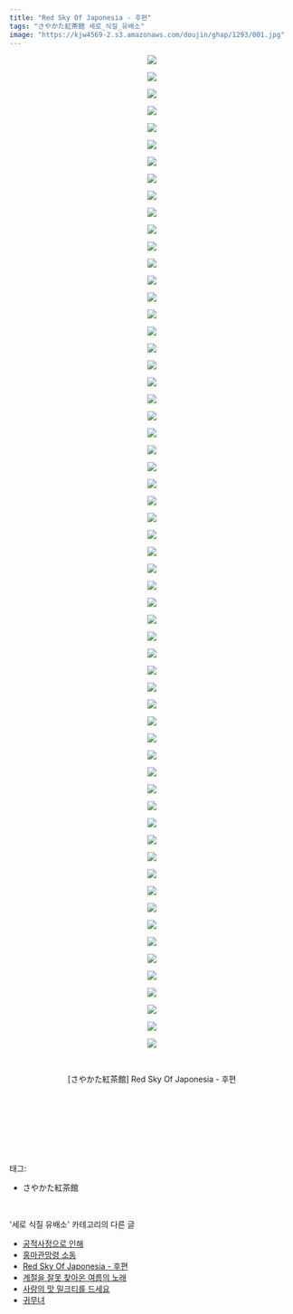 ```yaml
---
title: "Red Sky Of Japonesia - 후편"
tags: "さやかた紅茶館 세로_식질_유배소"
image: "https://kjw4569-2.s3.amazonaws.com/doujin/ghap/1293/001.jpg"
---
```

<div class="article">
<p style="text-align: center; clear: none; float: none;"><img src="{{ site.imgserver9 }}/ghap/1293/001.jpg"/></p>
<p style="text-align: center; clear: none; float: none;"><img src="{{ site.imgserver9 }}/ghap/1293/002.jpg"/></p>
<p style="text-align: center; clear: none; float: none;"><img src="{{ site.imgserver9 }}/ghap/1293/003.jpg"/></p>
<p style="text-align: center; clear: none; float: none;"><img src="{{ site.imgserver9 }}/ghap/1293/004.jpg"/></p>
<p style="text-align: center; clear: none; float: none;"><img src="{{ site.imgserver9 }}/ghap/1293/005.jpg"/></p>
<p style="text-align: center; clear: none; float: none;"><img src="{{ site.imgserver9 }}/ghap/1293/006.jpg"/></p>
<p style="text-align: center; clear: none; float: none;"><img src="{{ site.imgserver9 }}/ghap/1293/007.jpg"/></p>
<p style="text-align: center; clear: none; float: none;"><img src="{{ site.imgserver9 }}/ghap/1293/008.jpg"/></p>
<p style="text-align: center; clear: none; float: none;"><img src="{{ site.imgserver9 }}/ghap/1293/009.jpg"/></p>
<p style="text-align: center; clear: none; float: none;"><img src="{{ site.imgserver9 }}/ghap/1293/010.jpg"/></p>
<p style="text-align: center; clear: none; float: none;"><img src="{{ site.imgserver9 }}/ghap/1293/011.jpg"/></p>
<p style="text-align: center; clear: none; float: none;"><img src="{{ site.imgserver9 }}/ghap/1293/012.jpg"/></p>
<p style="text-align: center; clear: none; float: none;"><img src="{{ site.imgserver9 }}/ghap/1293/013.jpg"/></p>
<p style="text-align: center; clear: none; float: none;"><img src="{{ site.imgserver9 }}/ghap/1293/014.jpg"/></p>
<p style="text-align: center; clear: none; float: none;"><img src="{{ site.imgserver9 }}/ghap/1293/015.jpg"/></p>
<p style="text-align: center; clear: none; float: none;"><img src="{{ site.imgserver9 }}/ghap/1293/016.jpg"/></p>
<p style="text-align: center; clear: none; float: none;"><img src="{{ site.imgserver9 }}/ghap/1293/017.jpg"/></p>
<p style="text-align: center; clear: none; float: none;"><img src="{{ site.imgserver9 }}/ghap/1293/018.jpg"/></p>
<p style="text-align: center; clear: none; float: none;"><img src="{{ site.imgserver9 }}/ghap/1293/019.jpg"/></p>
<p style="text-align: center; clear: none; float: none;"><img src="{{ site.imgserver9 }}/ghap/1293/020.jpg"/></p>
<p style="text-align: center; clear: none; float: none;"><img src="{{ site.imgserver9 }}/ghap/1293/021.jpg"/></p>
<p style="text-align: center; clear: none; float: none;"><img src="{{ site.imgserver9 }}/ghap/1293/022.jpg"/></p>
<p style="text-align: center; clear: none; float: none;"><img src="{{ site.imgserver9 }}/ghap/1293/023.jpg"/></p>
<p style="text-align: center; clear: none; float: none;"><img src="{{ site.imgserver9 }}/ghap/1293/024.jpg"/></p>
<p style="text-align: center; clear: none; float: none;"><img src="{{ site.imgserver9 }}/ghap/1293/025.jpg"/></p>
<p style="text-align: center; clear: none; float: none;"><img src="{{ site.imgserver9 }}/ghap/1293/026.jpg"/></p>
<p style="text-align: center; clear: none; float: none;"><img src="{{ site.imgserver9 }}/ghap/1293/027.jpg"/></p>
<p style="text-align: center; clear: none; float: none;"><img src="{{ site.imgserver9 }}/ghap/1293/028.jpg"/></p>
<p style="text-align: center; clear: none; float: none;"><img src="{{ site.imgserver9 }}/ghap/1293/029.jpg"/></p>
<p style="text-align: center; clear: none; float: none;"><img src="{{ site.imgserver9 }}/ghap/1293/030.jpg"/></p>
<p style="text-align: center; clear: none; float: none;"><img src="{{ site.imgserver9 }}/ghap/1293/031.jpg"/></p>
<p style="text-align: center; clear: none; float: none;"><img src="{{ site.imgserver9 }}/ghap/1293/032.jpg"/></p>
<p style="text-align: center; clear: none; float: none;"><img src="{{ site.imgserver9 }}/ghap/1293/033.jpg"/></p>
<p style="text-align: center; clear: none; float: none;"><img src="{{ site.imgserver9 }}/ghap/1293/034.jpg"/></p>
<p style="text-align: center; clear: none; float: none;"><img src="{{ site.imgserver9 }}/ghap/1293/035.jpg"/></p>
<p style="text-align: center; clear: none; float: none;"><img src="{{ site.imgserver9 }}/ghap/1293/036.jpg"/></p>
<p style="text-align: center; clear: none; float: none;"><img src="{{ site.imgserver9 }}/ghap/1293/037.jpg"/></p>
<p style="text-align: center; clear: none; float: none;"><img src="{{ site.imgserver9 }}/ghap/1293/038.jpg"/></p>
<p style="text-align: center; clear: none; float: none;"><img src="{{ site.imgserver9 }}/ghap/1293/039.jpg"/></p>
<p style="text-align: center; clear: none; float: none;"><img src="{{ site.imgserver9 }}/ghap/1293/040.jpg"/></p>
<p style="text-align: center; clear: none; float: none;"><img src="{{ site.imgserver9 }}/ghap/1293/041.jpg"/></p>
<p style="text-align: center; clear: none; float: none;"><img src="{{ site.imgserver9 }}/ghap/1293/042.jpg"/></p>
<p style="text-align: center; clear: none; float: none;"><img src="{{ site.imgserver9 }}/ghap/1293/043.jpg"/></p>
<p style="text-align: center; clear: none; float: none;"><img src="{{ site.imgserver9 }}/ghap/1293/044.jpg"/></p>
<p style="text-align: center; clear: none; float: none;"><img src="{{ site.imgserver9 }}/ghap/1293/045.jpg"/></p>
<p style="text-align: center; clear: none; float: none;"><img src="{{ site.imgserver9 }}/ghap/1293/046.jpg"/></p>
<p style="text-align: center; clear: none; float: none;"><img src="{{ site.imgserver9 }}/ghap/1293/047.jpg"/></p>
<p style="text-align: center; clear: none; float: none;"><img src="{{ site.imgserver9 }}/ghap/1293/048.jpg"/></p>
<p style="text-align: center; clear: none; float: none;"><img src="{{ site.imgserver9 }}/ghap/1293/049.jpg"/></p>
<p style="text-align: center; clear: none; float: none;"><img src="{{ site.imgserver9 }}/ghap/1293/050.jpg"/></p>
<p style="text-align: center; clear: none; float: none;"><img src="{{ site.imgserver9 }}/ghap/1293/051.jpg"/></p>
<p style="text-align: center; clear: none; float: none;"><img src="{{ site.imgserver9 }}/ghap/1293/052.jpg"/></p>
<p style="text-align: center; clear: none; float: none;"><img src="{{ site.imgserver9 }}/ghap/1293/053.jpg"/></p>
<p style="text-align: center; clear: none; float: none;"><img src="{{ site.imgserver9 }}/ghap/1293/054.jpg"/></p>
<p style="text-align: center; clear: none; float: none;"><img src="{{ site.imgserver9 }}/ghap/1293/055.jpg"/></p>
<p style="text-align: center; clear: none; float: none;"><img src="{{ site.imgserver9 }}/ghap/1293/056.jpg"/></p>
<p style="text-align: center; clear: none; float: none;"><img src="{{ site.imgserver9 }}/ghap/1293/057.jpg"/></p>
<p style="text-align: center; clear: none; float: none;"><img src="{{ site.imgserver9 }}/ghap/1293/058.jpg"/></p>
<p style="text-align: center; clear: none; float: none;"><img src="{{ site.imgserver9 }}/ghap/1293/059.jpg"/></p>
<p style="text-align: center; clear: none; float: none;"><br/></p>
<p style="text-align: center; clear: none; float: none;">[さやかた紅茶館] Red Sky Of Japonesia - 후편</p>
<p style="text-align: center; clear: none; float: none;"><br/></p>
<p style="text-align: center; clear: none; float: none;"><br/></p>
<p><br/></p>
</div><br/>
<div class="tagTrail">
<p>태그: </p>
<ul>
<li>さやかた紅茶館</li>
</ul>
</div><br/>
<div class="another">
<p>'세로 식질 유배소' 카테고리의 다른 글</p>
<ul>
<li><a href="/ghap_1381">공적사정으로 인해</a></li>
<li><a href="/ghap_1344">홍마관망령 소동</a></li>
<li><a href="/ghap_1293">Red Sky Of Japonesia - 후편</a></li>
<li><a href="/ghap_1226">계절을 잘못 찾아온 여름의 노래</a></li>
<li><a href="/ghap_1184">사랑의 맛 밀크티를 드세요</a></li>
<li><a href="/ghap_1177">귀무녀</a></li>
</ul>
</div><br/>
<div class="cb_module cb_fluid">
<div class="cb_wrt cb_profile">
</div><!-- commentList close -->
</div><br/>
